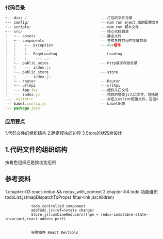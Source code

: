 ### 代码目录
```js
+-- dist /                                  ---打包的文件目录
+-- config/                                 ---npm run eject 后的配置文件目录
+-- scripts/                                ---npm run 脚本文件
+-- src/                                    ---核心代码目录
|   +-- assets                              ---静态文件
|   +-- components                          ---各式各样的组件存放目录
|   |    +-- Exception                      ---404组件
|   |    |    --- ...
|   |    +-- PageLoading                    ---Loading
|   |    |    --- ...
|   +-- public_axios                        ---http请求存放目录
|   |    --- index.js
|   +-- public_store                        ---store
|   |    --- index.js
|   +-- router                              ---Router
|   +-- urlApi                              ---urlApi
|   --- App.jsx                             ---组件入口文件
|   --- index.js                            ---项目的整体js入口文件，包括路由配置等
--- .eslintrc                               ---自定义eslint配置文件，包括增加的react jsx语法限制
--- babel.config.js                         ---babel配置
--- package.json
```

### 应用要点
1.代码文件的组织结构
2.确定模块的边界
3.Store的状态树设计

## 1.代码文件的组织结构
按角色组织还是按功能组织

## 参考资料
1.chapter-03 react-redux && redux_with_context
2.chapter-04    todo
                功能组织
                todoList.js(mapDispatchToProps)
                filter-link.js(children)

                todo_controlled_component
                addTodo.js(ref=>state change)
                Store.js(combineReducers)(npm = redux-immutable-state-invariant,react-addons-perf)


                谷歌插件 React Devtools